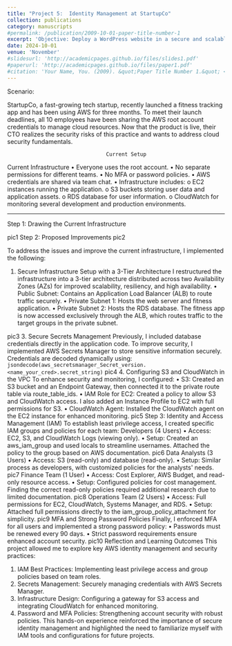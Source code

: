 ```yaml
---
title: "Project 5:  Identity Management at StartupCo"
collection: publications
category: manuscripts
#permalink: /publication/2009-10-01-paper-title-number-1
excerpt: 'Objective: Deploy a WordPress website in a secure and scalable manner using a three-tier architecture. This setup includes a Load Balancer, Target Groups, EC2 Instances, RDS Database, VPC, and a Bastion Host, all provisioned using Terraform.'
date: 2024-10-01
venue: 'November'
#slidesurl: 'http://academicpages.github.io/files/slides1.pdf'
#paperurl: 'http://academicpages.github.io/files/paper1.pdf'
#citation: 'Your Name, You. (2009). &quot;Paper Title Number 1.&quot; <i>Journal 1</i>. 1(1).'
---
```


Scenario:

StartupCo, a fast-growing tech startup, recently launched a fitness tracking app and has been using AWS for three months. To meet their launch deadlines, all 10 employees have been sharing the AWS root account credentials to manage cloud resources. Now that the product is live, their CTO realizes the security risks of this practice and wants to address cloud security fundamentals.

                                    Current Setup

Current Infrastructure
•	Everyone uses the root account.
•	No separate permissions for different teams.
•	No MFA or password policies.
•	AWS credentials are shared via team chat.
•	Infrastructure includes:
o	EC2 instances running the application.
o	S3 buckets storing user data and application assets.
o	RDS database for user information.
o	CloudWatch for monitoring several development and production environments.
________________________________________
Step 1: Drawing the Current Infrastructure

pic1
Step 2: Proposed Improvements
pic2


To address the issues and improve the current infrastructure, I implemented the following:
1. Secure Infrastructure Setup with a 3-Tier Architecture
I restructured the infrastructure into a 3-tier architecture distributed across two Availability Zones (AZs) for improved scalability, resiliency, and high availability.
•	Public Subnet: Contains an Application Load Balancer (ALB) to route traffic securely.
•	Private Subnet 1: Hosts the web server and fitness application.
•	Private Subnet 2: Hosts the RDS database.
The fitness app is now accessed exclusively through the ALB, which routes traffic to the target groups in the private subnet.

pic3
3. Secure Secrets Management
Previously, I included database credentials directly in the application code. To improve security, I implemented AWS Secrets Manager to store sensitive information securely. Credentials are decoded dynamically using:
```jsondecode(aws_secretsmanager_Secret_version.<name_your_cred>.secret_string)```
pic4
4. Configuring S3 and CloudWatch in the VPC
To enhance security and monitoring, I configured:
•	S3: Created an S3 bucket and an Endpoint Gateway, then connected it to the private route table via route_table_ids.
•	IAM Role for EC2: Created a policy to allow S3 and CloudWatch access. I also added an Instance Profile to EC2 with full permissions for S3.
•	CloudWatch Agent: Installed the CloudWatch agent on the EC2 instance for enhanced monitoring.
pic5
Step 3: Identity and Access Management (IAM)
To establish least privilege access, I created specific IAM groups and policies for each team:
Developers (4 Users)
•	Access: EC2, S3, and CloudWatch Logs (viewing only).
•	Setup: Created an aws_iam_group and used locals to streamline usernames. Attached the policy to the group based on AWS documentation.
pic6
Data Analysts (3 Users)
•	Access: S3 (read-only) and database (read-only).
•	Setup: Similar process as developers, with customized policies for the analysts' needs.
pic7
Finance Team (1 User)
•	Access: Cost Explorer, AWS Budget, and read-only resource access.
•	Setup: Configured policies for cost management. Finding the correct read-only policies required additional research due to limited documentation.
pic8
Operations Team (2 Users)
•	Access: Full permissions for EC2, CloudWatch, Systems Manager, and RDS.
•	Setup: Attached full permissions directly to the iam_group_policy_attachment for simplicity.
pic9
MFA and Strong Password Policies
Finally, I enforced MFA for all users and implemented a strong password policy:
•	Passwords must be renewed every 90 days.
•	Strict password requirements ensure enhanced account security.
pic10
Reflection and Learning Outcomes
This project allowed me to explore key AWS identity management and security practices:
1.	IAM Best Practices: Implementing least privilege access and group policies based on team roles.
2.	Secrets Management: Securely managing credentials with AWS Secrets Manager.
3.	Infrastructure Design: Configuring a gateway for S3 access and integrating CloudWatch for enhanced monitoring.
4.	Password and MFA Policies: Strengthening account security with robust policies.
This hands-on experience reinforced the importance of secure identity management and highlighted the need to familiarize myself with IAM tools and configurations for future projects.
